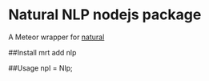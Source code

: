 Natural NLP nodejs package
===============
A Meteor wrapper for [natural](https://github.com/NaturalNode/natural)

##Install
mrt add nlp

##Usage
npl = Nlp;

